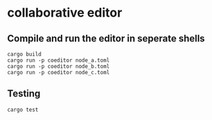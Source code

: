 # collaborative editor

## Compile and run the editor in seperate shells
```
cargo build
cargo run -p coeditor node_a.toml
cargo run -p coeditor node_b.toml
cargo run -p coeditor node_c.toml
```


## Testing
```
cargo test
```
